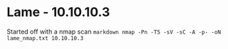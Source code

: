 # Lame - 10.10.10.3

Started off with a nmap scan ``` markdown nmap -Pn -T5 -sV -sC -A -p- -oN lame_nmap.txt 10.10.10.3 ```
